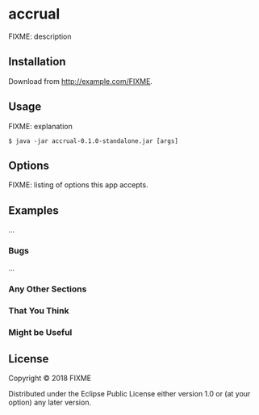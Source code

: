 # accrual

FIXME: description

## Installation

Download from http://example.com/FIXME.

## Usage

FIXME: explanation

    $ java -jar accrual-0.1.0-standalone.jar [args]

## Options

FIXME: listing of options this app accepts.

## Examples

...

### Bugs

...

### Any Other Sections
### That You Think
### Might be Useful

## License

Copyright © 2018 FIXME

Distributed under the Eclipse Public License either version 1.0 or (at
your option) any later version.
